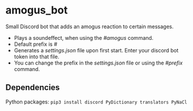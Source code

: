 # amogus_bot
Small Discord bot that adds an amogus reaction to certain messages.
- Plays a soundeffect, when using the _#amogus_ command.
- Default prefix is #
- Generates a _settings.json_ file upon first start. Enter your discord bot token into that file.
- You can change the prefix in the _settings.json_ file or using the _#prefix <arg>_ command.

## Dependencies
Python packages: ``pip3 install discord PyDictionary translators PyNaCl``
